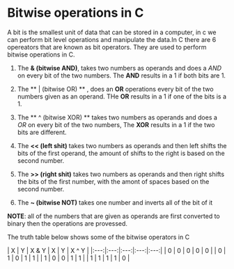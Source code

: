 # Bitwise operations in C

A bit is the smallest unit of data that can be stored in a computer, in c we can perform bit level operations and manipulate the data.In C there are 6 opereators that are known as bit operators. They are used to perform bitwise operations in C.

1. The **& (bitwise AND)**, takes two numbers as operands and does a *AND* on every bit of the two numbers. The **AND** results in a 1 if both bits are 1.

1. The ** | (bitwise OR) ** , does an **OR** operations every bit of the two numbers given as an operand. THe **OR** results in a 1 if one of the bits is a 1.

1. The ** ^ (bitwise XOR) ** takes two numbers as operands and does a *OR* on every bit of the two numbers, The **XOR** results in a 1 if the two bits are different.

1. The **<< (left shit)** takes two numbers as operands and then left shifts the bits of the first operand, the amount of shifts to the right is based on the second number.

1. The **>> (right shit)** takes two numbers as operands and then right shifts the bits of the first number, with the amont of spaces based on the second number.

1. The **~ (bitwise NOT)** takes one number and inverts all of the bit of it

**NOTE**: all of the numbers that are given as operands are first converted to binary then the operations are provessed.

The truth table below shows some of the bitwise operators in C

| X | Y | X & Y | X | Y | X ^ Y |
|:---:|:---:|:---:|:---:|:---:|
| 0 | 0 | 0 | 0 | 0 |
| 0 | 1 | 0 | 1 | 1 |
| 1 | 0 | 0 | 1 | 1 |
| 1 | 1 | 1 | 1 | 0 |


